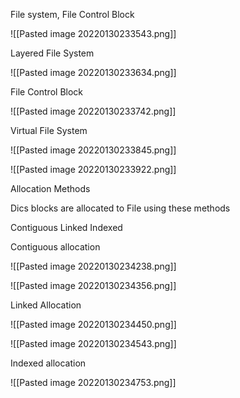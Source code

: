 
File system, File Control Block

![[Pasted image 20220130233543.png]]

Layered File System

![[Pasted image 20220130233634.png]]

File Control Block

![[Pasted image 20220130233742.png]]

Virtual File System

![[Pasted image 20220130233845.png]]

![[Pasted image 20220130233922.png]]

Allocation Methods

Dics blocks are allocated to File using these methods

Contiguous
Linked
Indexed

Contiguous allocation

![[Pasted image 20220130234238.png]]

![[Pasted image 20220130234356.png]]

Linked Allocation

![[Pasted image 20220130234450.png]]

![[Pasted image 20220130234543.png]]

Indexed allocation

![[Pasted image 20220130234753.png]]

